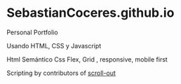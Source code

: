 # SebastianCoceres.github.io
Personal Portfolio

Usando HTML, CSS y Javascript

Html Semántico
Css Flex, Grid , responsive, mobile first

<p>Scripting by contributors of <a href="https://scroll-out.github.io">scroll-out</a> </p>
